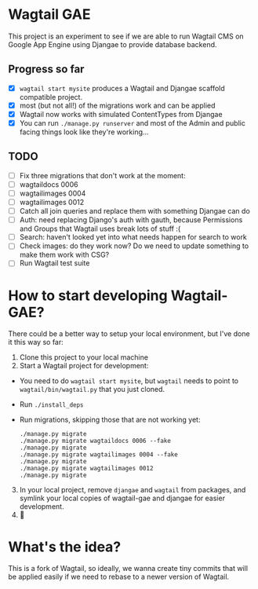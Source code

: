 # Wagtail GAE

This project is an experiment to see if we are able to run Wagtail CMS 
on Google App Engine using Djangae to provide database backend.

## Progress so far

- [x] `wagtail start mysite` produces a Wagtail and Djangae scaffold compatible project.
- [x] most (but not all!) of the migrations work and can be applied
- [x] Wagtail now works with simulated ContentTypes from Djangae
- [x] You can run `./manage.py runserver` and most of the Admin and public facing things look like they're working...

## TODO

- [ ] Fix three migrations that don't work at the moment: 
 - [ ] wagtaildocs 0006
 - [ ] wagtailimages 0004
 - [ ] wagtailimages 0012
- [ ] Catch all join queries and replace them with something Djangae can do
- [ ] Auth: need replacing Django's auth with gauth, because Permissions and Groups that Wagtail uses break lots of stuff :(
- [ ] Search: haven't looked yet into what needs happen for search to work
- [ ] Check images: do they work now? Do we need to update something to make them work with CSG?
- [ ] Run Wagtail test suite 

# How to start developing Wagtail-GAE?

There could be a better way to setup your local environment, but I've done it this way so far:

1. Clone this project to your local machine
2. Start a Wagtail project for development:
- You need to do `wagtail start mysite`, but `wagtail` needs to point to 
 `wagtail/bin/wagtail.py` that you just cloned.
- Run `./install_deps`
- Run migrations, skipping those that are not working yet: 

  ```
  ./manage.py migrate
  ./manage.py migrate wagtaildocs 0006 --fake
  ./manage.py migrate
  ./manage.py migrate wagtailimages 0004 --fake
  ./manage.py migrate
  ./manage.py migrate wagtailimages 0012
  ./manage.py migrate
  ```
  
3. In your local project, remove `djangae` and `wagtail` from packages, and symlink
your local copies of wagtail-gae and djangae for easier development. 
4. :tada:

# What's the idea?

This is a fork of Wagtail, so ideally, we wanna create tiny commits that will 
be applied easily if we need to rebase to a newer version of Wagtail.
